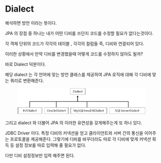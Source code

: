 # Dialect

해석하면 방언 이라는 뜻이다.

JPA 의 장점 중 하나는 내가 어떤 디비를 쓰던지 코드를 수정할 필요가 없다는것이다.

각 객체 단위의  코드가  각각의 테이블 ,   각각의 컬럼들  즉,  디비와 연결되어 있다.&#x20;

이러한 상황에서 만약 디비를 변경했을때 어떻게 코드를 수정하지 않아도 될까?

바로  Dialect 덕분이다. &#x20;

&#x20;해당 dialect 는 각 언어에 맞는 방언 클래스를 제공하여 JPA 로직에 대해 각 디비에 맞는 쿼리로 변환해준다.&#x20;

<figure><img src="../.gitbook/assets/image (45).png" alt=""><figcaption></figcaption></figure>

그리고 dialect 와 더불어 JPA 의 이러한 유연성을 갖게해주는게 또 하나 있다.

JDBC Driver 이다. 특정 디비의 커넥션을 얻고 클라이언트와 서버 간의 통신을 이어주는 프로토콜을 제공해준다. 그렇기에 디비를 바꾸더라도 따로 각 디비에 맞게 커넥션 획득 등 설정 정보를 따로 입력해 줄 필요가 없다.

다만 디비 설정정보만 입력 해주면 된다.
